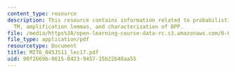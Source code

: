 ```yaml
---
content_type: resource
description: This resource contains information related to probabilistic polynomial-time
  TM, amplification lemmas, and characterization of BPP.
file: /media/https%3A/open-learning-course-data-rc.s3.amazonaws.com/6-045j-automata-computability-and-complexity-spring-2011/90f2669b06150423945715b22b48aa55_MIT6_045JS11_lec17.pdf
file_type: application/pdf
resourcetype: Document
title: MIT6_045JS11_lec17.pdf
uid: 90f2669b-0615-0423-9457-15b22b48aa55
---
```

